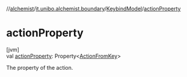 //[alchemist](../../../index.md)/[it.unibo.alchemist.boundary](../index.md)/[KeybindModel](index.md)/[actionProperty](action-property.md)

# actionProperty

[jvm]\
val [actionProperty](action-property.md): Property<[ActionFromKey](../../it.unibo.alchemist.input/-action-from-key/index.md)>

The property of the action.
